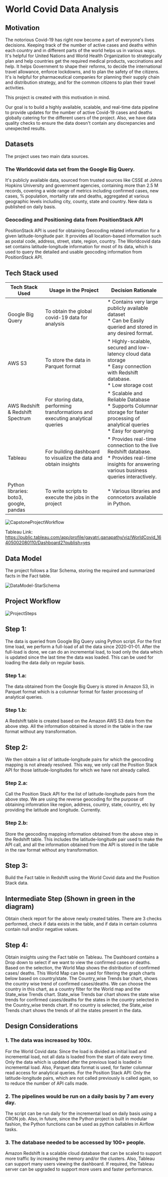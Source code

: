 # World Covid Data Analysis

## Motivation

The notorious Covid-19 has right now become a part of everyone's lives decisions. Keeping track of the number of active cases and deaths within each country and in different parts of the world helps us in various ways. It's helpful for United Nations and World Health Organization to strategically plan and help countries get the required medical products, vaccinations and help. It helps Government to shape their reforms, to decide the international travel allowance, enforce lockdowns, and to plan the safety of the citizens. It's is helpful for pharmaceutical companies for planning their supply chain and distribution strategy, and for the common citizens to plan their travel activities. 

This project is created with this motivation in mind.

Our goal is to build a highly available, scalable, and real-time data pipeline to provide updates for the number of active Covid-19 cases and deaths globally catering for the different users of the project. Also, we have data quality checks to ensure the data doesn't contain any discrepancies and unexpected results. 

## Datasets

The project uses two main data sources. 
### The Worldcovid data set from the Google Big Query. 
It's publicly available data, sourced from trusted sources like CSSE at Johns Hopkins University and government agencies, containing more than 2.5 M records, covering a wide range of metrics including confirmed cases, new cases, % population, mortality rate and deaths, aggregated at various geographic levels including city, county, state and country. New data is published on daily basis.

### Geocoding and Positioning data from PositionStack API
PositionStack API is used for obtaining Geocoding related information for a given latitude-longitude pair. It provides all location-based information such as postal code, address, street, state, region, country. The Worldcovid data set contains latitude-longitude information for most of its data, which is used to query the detailed and usable geocoding information from PositionStack API. 

## Tech Stack used


| Tech Stack Used   				| Usage in the Project      					  | Decision Rationale |
|-----------------------------------|-------------------------------------------------|--------------------|
| Google Big Query  				| To obtain the global covid-19 data for analysis | * Contains very large publicly available dataset <br />* Can be Easily queried and stored in any desired format. |
| AWS S3 							| To store the data in Parquet format 			  | * Highly-scalable, secured and low-latency cloud data storage <br />* Easy connection with Redshift database. <br />* Low storage cost |
| AWS Redshift & Redshift Spectrum 	| For storing data, performing transformations and executing analytical queries | * Scalable and Reliable Database <br /> * Supports Columnar storage for faster processing of analytical queries <br />* Easy for querying
| Tableau 							| For building dashboard to visualize the data and obtain insights | * Provides real-time connection to the live Redshift database. <br /> * Provides real-time insights for answering various business queries interactively. |
| Python libraries:  boto3, google, pandas | To write scripts to execute the jobs in the project | * Various libraries and conncetors available in Python. |

<!-- ![IntendedCapstoneProjectWorkflow](readme_images/IntendedCapstoneProjectWorkflow.png) -->

![CapstoneProjectWorkflow](readme_images/CapstoneProjectWorkflow.png)

Tableau Link: https://public.tableau.com/app/profile/gayatri.ganapathy/viz/WorldCovid_16405002080110/Dashboard2?publish=yes

## Data Model

The project follows a Star Schema, storing the required and summarized facts in the Fact table. 

![DataModel-StarSchema](readme_images/DataModel-StarSchema.png)

## Project Workflow

![ProjectSteps](readme_images/ProjectSteps-1.png)

## Step 1:
The data is queried from Google Big Query using Python script. For the first time load, we perform a full-load of all the data since 2020-01-01. After the full-load is done, we can do an incremental load, to load only the data which is updated since the last time the data was loaded. This can be used for loading the data daily on regular basis. 

### Step 1.a:
The data obtained from the Google Big Query is stored in Amazon S3, in Parquet format which is a columnar format for faster processing of analytical queries. 

### Step 1.b:
A Redshift table is created based on the Amazon AWS S3 data from the above step. All the information obtained is stored in the table in the raw format without any transformation. 

## Step 2:
We then obtain a list of latitude-longitude pairs for which the geocoding mapping is not already resolved. This way, we only call the Position Stack API for those latitude-longitudes for which we have not already called. 

### Step 2.a:
Call the Position Stack API for the list of latitude-longitude pairs from the above step. We are using the reverse geocoding for the purpose of obtaining infomration like region, address, country, state, country, etc by providing the latitude and longitude. Currently. 

### Step 2.b: 
Store the geocoding mapping information obtained from the above step in the Redshift table. This includes the latitude-longitude pair used to make the API call, and all the information obtained from the API is stored in the table in the raw format without any transformation. 

## Step 3:
Build the Fact table in Redshift using the World Covid data and the Position Stack data.

## Intermediate Step (Shown in green in the diagram)
Obtain check report for the above newly created tables. There are 3 checks performed, check if data exists in the table, and if data in certain columns contain null and/or negative values.

## Step 4: 
Obtain insights using the Fact table on Tableau. The Dashboard contains a Drop down to select if we want to view the confirmed cases or deaths. Based on the selection, the World Map shows the distribution of confirmed cases/ deaths. This World Map can be used for filtering the graph charts below based on country/state. The Country_wise Trends bar chart, shows the country wise trend of confirmed cases/deaths. We can choose the country in this chart, as a country filter for the World map and the State_wise Trends chart. State_wise Trends bar chart shows the state wise trends for confirmed cases/deaths for the states in the country selected in the Country_wise trends chart. If no country is selected, the State_wise Trends chart shows the trends of all the states present in the data. 

## Design Considerations

### 1. The data was increased by 100x.
For the World Covid data:
Since the load is divided as initial load and incremental load, not all data is loaded from the start of date every time. 
Only the data which is updated after the previous load is loaded in incremental load. 
Also, Parquet data format is used, for faster columnar read access for analytical queries. 
For the Position Stack API:
Only the latitude-longitude pairs, which are not called previously is called again, so to reduce the number of API calls made. 

### 2. The pipelines would be run on a daily basis by 7 am every day.
The script can be run daily for the incremental load on daily basis using a CRON job. 
Also, in future, since the Python project is built in modular fashion, the Python functions can be used as python callables in Airflow tasks. 

### 3. The database needed to be accessed by 100+ people.
Amazon Redshift is a scalable cloud database that can be scaled to support more traffic by increasing the memory and/or the clusters. Also, Tableau can support many users viewing the dashboard. If required, the Tableau server can be upgraded to support more users and faster performance. 


